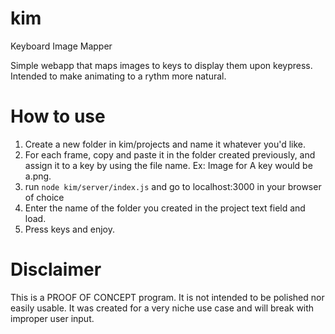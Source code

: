 # kim
Keyboard Image Mapper

Simple webapp that maps images to keys to display them upon keypress. Intended to make animating to a rythm more natural. 

# How to use
1. Create a new folder in kim/projects and name it whatever you'd like. 
2. For each frame, copy and paste it in the folder created previously, and assign it to a key by using the file name. Ex: Image for A key would be a.png.
3. run `node kim/server/index.js` and go to localhost:3000 in your browser of choice
4. Enter the name of the folder you created in the project text field and load. 
5. Press keys and enjoy. 

# Disclaimer
This is a PROOF OF CONCEPT program. It is not intended to be polished nor easily usable. It was created for a very niche use case and will break with improper user input. 
